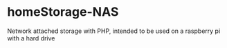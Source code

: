 # homeStorage-NAS
Network attached storage with PHP, intended to be used on a raspberry pi with a hard drive
